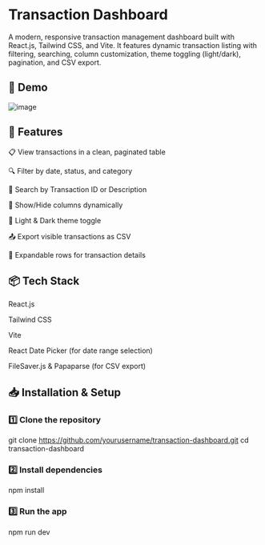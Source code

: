  # Transaction Dashboard
 
A modern, responsive transaction management dashboard built with React.js, Tailwind CSS, and Vite.
It features dynamic transaction listing with filtering, searching, column customization, theme toggling (light/dark), pagination, and CSV export.

## 📸 Demo
![image](https://github.com/user-attachments/assets/6eae8b98-ece8-44fd-a3ea-0e4bb36232de)


## 🚀 Features
📋 View transactions in a clean, paginated table

🔍 Filter by date, status, and category

🔎 Search by Transaction ID or Description

📑 Show/Hide columns dynamically

🌙 Light & Dark theme toggle

📤 Export visible transactions as CSV

📖 Expandable rows for transaction details

## 📦 Tech Stack
React.js

Tailwind CSS

Vite

React Date Picker (for date range selection)

FileSaver.js & Papaparse (for CSV export)

## 📥 Installation & Setup
### 1️⃣ Clone the repository
git clone https://github.com/yourusername/transaction-dashboard.git
cd transaction-dashboard

### 2️⃣ Install dependencies
npm install

### 3️⃣ Run the app
npm run dev
